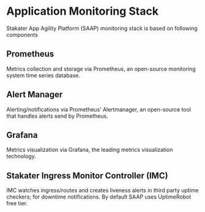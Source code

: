# Application Monitoring Stack

Stakater App Agility Platform (SAAP) monitoring stack is based on following components

## Prometheus
Metrics collection and storage via Prometheus, an open-source monitoring system time series database.

## Alert Manager
Alerting/notifications via Prometheus’ Alertmanager, an open-source tool that handles alerts send by Prometheus.

## Grafana
Metrics visualization via Grafana, the leading metrics visualization technology.

## Stakater Ingress Monitor Controller (IMC)
IMC watches ingress/routes and creates liveness alerts in third party uptime checkers; for downtime notifications. By default SAAP uses UptimeRobot free tier.
